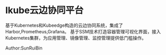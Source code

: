 # Ikube云边协同平台

基于Kubernetes和Kubeedge构造的云边协同系统，集成了Harbor,Prometheus,Grafana。
基于SSM技术打造容器管理可视化界面，接入Kubernetes集群，为应用管理、镜像管理、监控管理提供低门槛操作。


Author:SunRuiBin